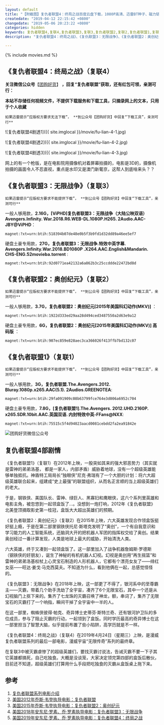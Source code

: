 ```yaml
---
layout: default
title: "【附截图】复仇者联盟4：终局之战百度云盘下载，1080P高清、迅雷BT种子、磁力链magnet"
createdate: "2019-04-12 22:15:42 +0800"
changedate: "2019-05-06 20:23:22 +0800"
categories: hidden
keywords: 复仇者联盟4,复联4,复仇者联盟3,复联3,复仇者联盟2,复联2,复仇者联盟1,复联1,漫威电影
description: "复仇者联盟4：终局之战》、《复仇联盟3：无限战争》、《复仇者联盟2：奥创纪元》、《复仇者联盟1》的BT种子、Magnet磁力链、迅雷百度云下载地址，钢铁侠、美国队长、雷神、绿巨人、黑寡妇和鹰眼侠一起领盒饭：Avengers.Infinity.War.2018.BD1080P.X264.AAC.English&Mandarin.CHS-ENG.52movieba.torren"

---
```


{% include movies.md %}

## 《复仇者联盟4：终局之战》（复联4）

**关注微信公众号**【[团购好货](https://www.lijiaocn.com/img/ercode/tuan-gou-hao-huo.png)】 **，回复“复仇者联盟”获取，还有红包可领，亲测可行：**

**本站不存储任何视频文件，不提供下载服务和下载工具，只摘录网上的文本，只用于个人收藏**

`如果迅雷提示“应版权方要求无法下载”， **到公众号【团购好货】中回复“下载工具”，亲测可行**`

![复仇者联盟4剧透1]({{ site.imglocal }}/movie/fu-lian-4-1.jpg)

![复仇者联盟4剧透2]({{ site.imglocal }}/movie/fu-lian-4-2.jpg)

![复仇者联盟4剧透3]({{ site.imglocal }}/movie/fu-lian-4-3.jpg)

网上的有一个枪版，是在电影院用摄像机对着屏幕拍摄的，电影是3D的，摄像机拍摄的画面令人不忍直视，重点是水印又是澳门新葡京，这帮人到底啥来头？？


## 《复仇者联盟3：无限战争》（复联3）

`如果迅雷提示“应版权方要求不能提供下载”， **到公众号【团购好货】中回复“下载工具”，亲测可行**`

一般人够用款，**2.16G，[ViPHD]复仇者联盟3：无限战争（大陆公映双语）Avengers.Infinity. War.2018.R6.WEB-DL.1080P.H265. 2Audio.AAC-JBY@ViPHD**：

	magnet:?xt=urn:btih:518394b07de48e0b5f3b9fd1d32dd89a46ee5ef7

硬盘土豪专用款，**27G，复仇者联盟3：无限战争.特效中英字幕. Avengers.Infinity.War.2018.BD1080P .X264.AAC.English&Mandarin. CHS-ENG.52movieba.torrent** : 

	magnet:?xt=urn:btih:92d0771ea42132a6a862b3c25ccddde22472bd8d


## 《复仇者联盟2：奥创纪元》（复联2）

`如果迅雷提示“应版权方要求不能提供下载”， **到公众号【团购好货】中回复“下载工具”，亲测可行**`

一般人够用款，**3.7G，复仇者联盟2：奥创纪元[2015年美国科幻动作(MKV)]** ：

	magnet:?xt=urn:btih:1922d333ed29aa28d494ced3487550a2d63e9a12

硬盘土豪专用款，**6G，复仇者联盟2：奥创纪元[2015年美国科幻动作(MKV)] 高码版** ：

	magnet:?xt=urn:btih:907ec859e828aec3ca366026f413ffb7bd132c07

## 《复仇者联盟1》（复联1）

`如果迅雷提示“应版权方要求不能提供下载”， **到公众号【团购好货】中回复“下载工具”，亲测可行**`

一般人够用款，**3G，复仇者联盟.The.Avengers.2012. Bluray.1080p.x265.AAC(5.1). 2Audios.GREENOTEA**:

	magnet:?xt=urn:btih:29fa091909c08b63799fce764e3d006a6952c704

硬盘土豪专用款，**7.8G，[复仇者联盟1].The.Avengers. 2012.UHD.2160P. x265.SDR.10bit.AAC.英国双语. 内封特效中英-FFans@NXX**:

	magnet:?xt=urn:btih:75515c5f4d94023aacd0081cebdd2fa2ea91842e

![团购好货微信公众号](https://www.lijiaocn.com/img/taobaoke/tuanhaohuo-discount.jpg)

## 复仇者联盟4部剧情

《复仇者联盟1》（复联1）在2012年上映，一股突如其来的强大邪恶势力（其实就是雷神的弟弟洛基， 都是一家人，内部矛盾）威胁着地球，没有一个超级英雄能够单独抵抗。神盾特工局局长“独眼侠”尼克·弗瑞有了一个大胆的计划：将六大超级英雄联合起来，组建成“史上最强”的联盟组织，从而名正言顺的当上超级英雄们的老大。

于是，钢铁侠、美国队长、雷神、绿巨人、黑寡妇和鹰眼侠，这六个系列里英雄和电影主角，被忽悠到一起领盒饭了...。没想到一炮打响，2012年《复仇者联盟》北美登顶摘取影史第一桂冠，盒饭大大超出英雄们的预期。

《复仇者联盟2：奥创纪元》（复联2）在2015年上映，六大英雄发现合作领盒饭挺好挺上瘾，于是在第二部里钢铁侠托尼·斯塔克发明了“奥创”，一个有自我意识和学习能力的人工智能系统，还脑洞大开的把机器人军团的指挥权交给了奥创。结果奥创经过一番计算发现，人类是地球上最大的威胁，开始清洗人类。

六大英雄，终于又凑到一起领盒饭了。这一部里加入了战争机器詹姆斯·罗德斯（钢铁侠的好朋友），诞生了神秘的有机机器人幻视。幻视是奥创用“再生摇篮”和雷神的弟弟洛基权杖上心灵宝石制造的人形机器人，它都有个漂亮女友了——绯红女巫——旺达·姜戈·马克西莫夫。不知道为什么，看到他俩在一起，总感觉怪怪的。

《复仇联盟3：无限战争》在2018年上映，这一部更了不得了，银河系中的至尊霸主——灭霸，带着几个助手洗劫了全宇宙，凑齐了6个无限宝石，其中一个还是从幻视脑门上抠下来的。集齐了七龙珠的灭霸召唤了神龙，额，串词了，集齐了无限宝石的灭霸打了一个响指，瞬间干掉了全宇宙中一半的人。

在这一部里，蜘蛛侠彼得·帕克、奇异博士史蒂芬·斯特兰奇、还有银河护卫队的多位成员，参与了阻止灭霸的行动，一起领到了盒饭。同时学历最高的奇异博士在这一部里担当了智慧大脑，似乎提前布置了些小陷阱，高学历就是不一样。

《复仇者联盟4：终局之战》（复联4）在2019年4月24日（星期三）上映，是漫威复仇者联盟系列的最后一部电影，漫威宇宙“无限传奇”系列的最终章。

在复联3中被灭霸虐惨了的超级英雄们，要找灭霸讨说法，告诫灭霸不要一下子其它英雄都搞死，自己吃独食。大概是没谈笼，大家决定领完第四部的盒饭后散伙，目前还不知道，超级英雄们打算用什么手段把吃独食的灭霸从盒饭桌上拖下来。

## 参考

1. [复仇者联盟系列电影介绍](https://baike.baidu.com/item/%E5%A4%8D%E4%BB%87%E8%80%85%E8%81%94%E7%9B%9F/17609141#4)
2. [美国2012年乔斯·韦登执导电影：复仇者联盟](https://baike.baidu.com/item/%E5%A4%8D%E4%BB%87%E8%80%85%E8%81%94%E7%9B%9F/22347?fr=aladdin)
3. [美国2015年乔斯·韦登执导电影：复仇者联盟2：奥创纪元](https://baike.baidu.com/item/%E5%A4%8D%E4%BB%87%E8%80%85%E8%81%94%E7%9B%9F2%EF%BC%9A%E5%A5%A5%E5%88%9B%E7%BA%AA%E5%85%83)
4. [美国2018年安东尼·罗素、乔·罗素执导电影：复仇者联盟3：无限战争](https://baike.baidu.com/item/%E5%A4%8D%E4%BB%87%E8%80%85%E8%81%94%E7%9B%9F3%EF%BC%9A%E6%97%A0%E9%99%90%E6%88%98%E4%BA%89/15971907)
5. [美国2019年安东尼·罗素、乔·罗素执导电影：复仇者联盟4：终局之战](https://baike.baidu.com/item/%E5%A4%8D%E4%BB%87%E8%80%85%E8%81%94%E7%9B%9F4%EF%BC%9A%E7%BB%88%E5%B1%80%E4%B9%8B%E6%88%98/23196017)
